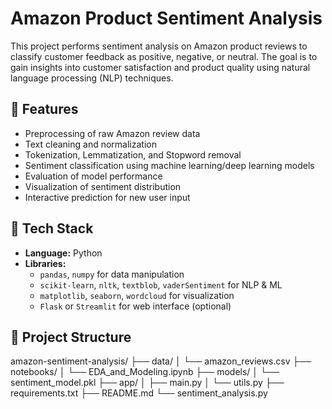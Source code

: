 # Amazon Product Sentiment Analysis

This project performs sentiment analysis on Amazon product reviews to classify customer feedback as positive, negative, or neutral. The goal is to gain insights into customer satisfaction and product quality using natural language processing (NLP) techniques.

## 📌 Features

- Preprocessing of raw Amazon review data
- Text cleaning and normalization
- Tokenization, Lemmatization, and Stopword removal
- Sentiment classification using machine learning/deep learning models
- Evaluation of model performance
- Visualization of sentiment distribution
- Interactive prediction for new user input

## 🧰 Tech Stack

- **Language:** Python
- **Libraries:** 
  - `pandas`, `numpy` for data manipulation
  - `scikit-learn`, `nltk`, `textblob`, `vaderSentiment` for NLP & ML
  - `matplotlib`, `seaborn`, `wordcloud` for visualization
  - `Flask` or `Streamlit` for web interface (optional)

## 📁 Project Structure

amazon-sentiment-analysis/
├── data/
│   └── amazon_reviews.csv
├── notebooks/
│   └── EDA_and_Modeling.ipynb
├── models/
│   └── sentiment_model.pkl
├── app/
│   ├── main.py
│   └── utils.py
├── requirements.txt
├── README.md
└── sentiment_analysis.py


